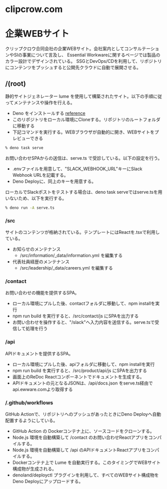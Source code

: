 # clipcrow.com

# 企業WEBサイト

クリップクロウ合同会社の企業WEBサイト。会社案内としてコンサルテーションやSIの事業について言及し、
Essential Workwareに関するページでは製品のカラー設計でデザインされている。
SSGとDevOps/CDを利用して、リポジトリにコンテンツをプッシュすると公開先クラウドに自動で展開させる。

## /(root)

静的サイトジェネレーター lume
を使用して構築されたサイト。以下の手順に従ってメンテナンスや操作を行える。

- Deno をインストールする
  [reference](https://deno.com/manual@v1.34.3/getting_started/installation)
- このリポジトリをローカル環境にCloneする。リポジトリのルートフォルダに移動する
- 下記コマンドを実行する。WEBブラウザが自動的に開き、WEBサイトをプレビューできる

```sh
% deno task serve
```

お問い合わせSPAからの送信は、serve.ts で受診している。以下の設定を行う。

- .envファイルを用意して、"SLACK_WEBHOOK_URL"キーにSlack Webhook URLを記載する。
- Deno Deployに、同上のキーを用意する。

ローカルでSlackポストをテストする場合は、deno task
serveではserve.tsを用いないため、以下を実行する。

```sh
% deno run -A serve.ts
```

### /src

サイトのコンテンツが格納されている。テンプレートにはReactを.tsxで利用している。

- お知らせのメンテナンス
  - /src/information/_data/information.yml を編集する
- 代表社員経歴のメンテナンス
  - /src/leadership/_data/careers.yml を編集する

### /contact

お問い合わせの機能を提供するSPA。

- ローカル環境にプルした後、contactフォルダに移動して、npm installを実行
- npm run build を実行すると、/src/contact/js にSPAを出力する
- お問い合わせを操作すると、"/slack"へ入力内容を送信する。serve.tsで受信して処理を行う

### /api

APIドキュメントを提供するSPA。

- ローカル環境にプルした後、apiフォルダに移動して、npm installを実行
- npm run build を実行すると、/src/product/api/js にSPAを出力する
- 画面上のReDoc Reactコンポーネントでドキュメントを生成する。
- APIドキュメントの元となるJSONは、/api/docs.json
  をserve.ts経由でapi.ewware.comより取得する

### /.github/workflows

GitHub Actionで、リポジトリへのプッシュがあったときにDeno
Deployへ自動配置するようにしている。

- GitHub Action の Dockerコンテナ上に、ソースコードをクローンする。
- Node.js 環境を自動構築して /contact
  のお問い合わせReactアプリをコンパイルする。
- Node.js 環境を自動構築して /api のAPIドキュメントReactアプリをコンパイルする。
- Dockerコンテナ上で Lume
  を自動実行する。このタイミングでWEBサイト構成物が生成される。
- denoland/deployctl プラグインを利用して、すべてのWEBサイト構成物をDeno
  Deployにアップロードする。
